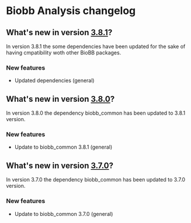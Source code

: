 # Biobb Analysis changelog

## What's new in version [3.8.1](https://github.com/bioexcel/biobb_dna/releases/tag/v3.8.1)?
In version 3.8.1 the some dependencies have been updated for the sake of having cmpatibility woth other BioBB packages. 

### New features

* Updated dependencies (general)

## What's new in version [3.8.0](https://github.com/bioexcel/biobb_dna/releases/tag/v3.8.0)?
In version 3.8.0 the dependency biobb_common has been updated to 3.8.1 version. 

### New features

* Update to biobb_common 3.8.1 (general)

## What's new in version [3.7.0](https://github.com/bioexcel/biobb_dna/releases/tag/v3.7.0)?
In version 3.7.0 the dependency biobb_common has been updated to 3.7.0 version. 

### New features

* Update to biobb_common 3.7.0 (general)